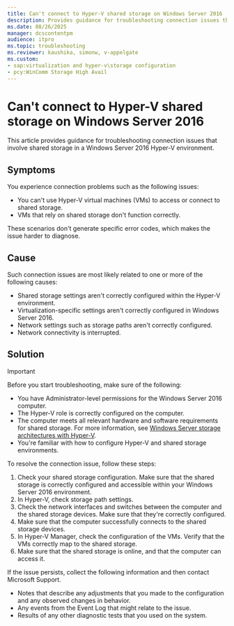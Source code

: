 ```yaml
---
title: Can't connect to Hyper-V shared storage on Windows Server 2016
description: Provides guidance for troubleshooting connection issues that involve shared storage in a Windows Server 2016 Hyper-V environment.
ms.date: 08/26/2025
manager: dcscontentpm
audience: itpro
ms.topic: troubleshooting
ms.reviewer: kaushika, simonw, v-appelgate
ms.custom:
- sap:virtualization and hyper-v\storage configuration
- pcy:WinComm Storage High Avail
---
```


# Can't connect to Hyper-V shared storage on Windows Server 2016

This article provides guidance for troubleshooting connection issues that involve shared storage in a Windows Server 2016 Hyper-V environment.

## Symptoms

You experience connection problems such as the following issues:

- You can't use Hyper-V virtual machines (VMs) to access or connect to shared storage.
- VMs that rely on shared storage don't function correctly.

These scenarios don't generate specific error codes, which makes the issue harder to diagnose.

## Cause

Such connection issues are most likely related to one or more of the following causes:

- Shared storage settings aren't correctly configured within the Hyper-V environment.
- Virtualization-specific settings aren't correctly configured in Windows Server 2016.
- Network settings such as storage paths aren't correctly configured.
- Network connectivity is interrupted.

## Solution

> [!IMPORTANT]  
> Before you start troubleshooting, make sure of the following:
>
> - You have Administrator-level permissions for the Windows Server 2016 computer.
> - The Hyper-V role is correctly configured on the computer.
> - The computer meets all relevant hardware and software requirements for shared storage. For more information, see [Windows Server storage architectures with Hyper-V](/windows-server/virtualization/hyper-v/storage-architecture).
> - You're familiar with how to configure Hyper-V and shared storage environments.

To resolve the connection issue, follow these steps:

1. Check your shared storage configuration. Make sure that the shared storage is correctly configured and accessible within your Windows Server 2016 environment.
1. In Hyper-V, check storage path settings.
1. Check the network interfaces and switches between the computer and the shared storage devices. Make sure that they're correctly configured.
1. Make sure that the computer successfully connects to the shared storage devices.
1. In Hyper-V Manager, check the configuration of the VMs. Verify that the VMs correctly map to the shared storage.
1. Make sure that the shared storage is online, and that the computer can access it.

If the issue persists, collect the following information and then contact Microsoft Support.

- Notes that describe any adjustments that you made to the configuration and any observed changes in behavior.
- Any events from the Event Log that might relate to the issue.
- Results of any other diagnostic tests that you used on the system.
